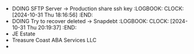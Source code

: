 - DOING SFTP Server -> Production share ssh key
  :LOGBOOK:
  CLOCK: [2024-10-31 Thu 18:16:56]
  :END:
- DOING Try to recover deleted -> Snapdebt
  :LOGBOOK:
  CLOCK: [2024-10-31 Thu 20:19:37]
  :END:
- JE Estate
- Treasure Coast ABA Services LLC
-